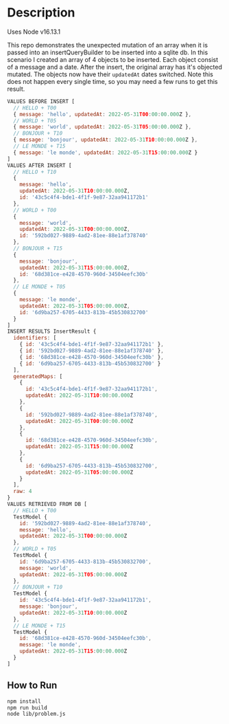 # Description

Uses Node v16.13.1

This repo demonstrates the unexpected mutation of an array when it is passed into an insertQueryBuilder to be inserted into a sqlite db.
In this scenario I created an array of 4 objects to be inserted. Each object consist of a message and a date. After the insert, the original array has it's objected mutated. The objects now have their `updatedAt` dates switched. Note this does not happen every single time, so you may need a few runs to get this result.

```js
VALUES BEFORE INSERT [
  // HELLO + T00
  { message: 'hello', updatedAt: 2022-05-31T00:00:00.000Z },
  // WORLD + T05
  { message: 'world', updatedAt: 2022-05-31T05:00:00.000Z },
  // BONJOUR + T10
  { message: 'bonjour', updatedAt: 2022-05-31T10:00:00.000Z },
  // LE MONDE + T15
  { message: 'le monde', updatedAt: 2022-05-31T15:00:00.000Z }
]
VALUES AFTER INSERT [
  // HELLO + T10
  {
    message: 'hello',
    updatedAt: 2022-05-31T10:00:00.000Z,
    id: '43c5c4f4-bde1-4f1f-9e87-32aa941172b1'
  },
  // WORLD + T00
  {
    message: 'world',
    updatedAt: 2022-05-31T00:00:00.000Z,
    id: '592bd027-9889-4ad2-81ee-88e1af378740'
  },
  // BONJOUR + T15
  {
    message: 'bonjour',
    updatedAt: 2022-05-31T15:00:00.000Z,
    id: '68d381ce-e428-4570-960d-34504eefc30b'
  },
  // LE MONDE + T05
  {
    message: 'le monde',
    updatedAt: 2022-05-31T05:00:00.000Z,
    id: '6d9ba257-6705-4433-813b-45b530832700'
  }
]
INSERT RESULTS InsertResult {
  identifiers: [
    { id: '43c5c4f4-bde1-4f1f-9e87-32aa941172b1' },
    { id: '592bd027-9889-4ad2-81ee-88e1af378740' },
    { id: '68d381ce-e428-4570-960d-34504eefc30b' },
    { id: '6d9ba257-6705-4433-813b-45b530832700' }
  ],
  generatedMaps: [
    {
      id: '43c5c4f4-bde1-4f1f-9e87-32aa941172b1',
      updatedAt: 2022-05-31T10:00:00.000Z
    },
    {
      id: '592bd027-9889-4ad2-81ee-88e1af378740',
      updatedAt: 2022-05-31T00:00:00.000Z
    },
    {
      id: '68d381ce-e428-4570-960d-34504eefc30b',
      updatedAt: 2022-05-31T15:00:00.000Z
    },
    {
      id: '6d9ba257-6705-4433-813b-45b530832700',
      updatedAt: 2022-05-31T05:00:00.000Z
    }
  ],
  raw: 4
}
VALUES RETRIEVED FROM DB [
  // HELLO + T00
  TestModel {
    id: '592bd027-9889-4ad2-81ee-88e1af378740',
    message: 'hello',
    updatedAt: 2022-05-31T00:00:00.000Z
  },
  // WORLD + T05
  TestModel {
    id: '6d9ba257-6705-4433-813b-45b530832700',
    message: 'world',
    updatedAt: 2022-05-31T05:00:00.000Z
  },
  // BONJOUR + T10
  TestModel {
    id: '43c5c4f4-bde1-4f1f-9e87-32aa941172b1',
    message: 'bonjour',
    updatedAt: 2022-05-31T10:00:00.000Z
  },
  // LE MONDE + T15
  TestModel {
    id: '68d381ce-e428-4570-960d-34504eefc30b',
    message: 'le monde',
    updatedAt: 2022-05-31T15:00:00.000Z
  }
]
```

## How to Run

```sh
npm install
npm run build
node lib/problem.js
```
